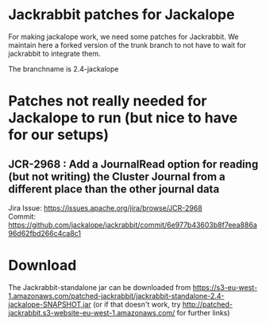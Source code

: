 # Jackrabbit patches for Jackalope

For making jackalope work, we need some patches for Jackrabbit. We maintain here a forked version of the trunk branch to not have to wait for jackrabbit to integrate them.

The branchname is 2.4-jackalope


# Patches not really needed for Jackalope to run (but nice to have for our setups)

## JCR-2968 : Add a JournalRead option for reading (but not writing) the Cluster Journal from a different place than the other journal data

Jira Issue: <https://issues.apache.org/jira/browse/JCR-2968>  
Commit: <https://github.com/jackalope/jackrabbit/commit/6e977b43603b8f7eea886a96d62fbd266c4ca8c1>

# Download

The Jackrabbit-standalone jar can be downloaded from <https://s3-eu-west-1.amazonaws.com/patched-jackrabbit/jackrabbit-standalone-2.4-jackalope-SNAPSHOT.jar> (or if that doesn't work, try <http://patched-jackrabbit.s3-website-eu-west-1.amazonaws.com/> for further links)


